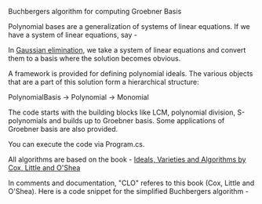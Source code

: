 Buchbergers algorithm for computing Groebner Basis

Polynomial bases are a generalization of systems of linear equations. If we have a system of linear equations, say - 

In <a href="http://mathworld.wolfram.com/GaussianElimination.html">Gaussian elimination</a>, we take a system of linear equations and convert them to a basis where the solution becomes obvious.

A framework is provided for defining polynomial ideals. The various objects that are a part of this solution form a hierarchical structure:

PolynomialBasis -> Polynomial -> Monomial

The code starts with the building blocks like LCM, polynomial division, S-polynomials and builds up to Groebner basis. Some applications 
of Groebner basis are also provided. 

You can execute the code via Program.cs. 

All algorithms are based on the book - <a href="http://www.dm.unipi.it/~caboara/Misc/Cox,%20Little,%20O'Shea%20-%20Ideals,%20varieties%20and%20algorithms.pdf">Ideals, Varieties and Algorithms by Cox, Little and O'Shea</a> 

In comments and documentation, "CLO" referes to this book (Cox, Little and O'Shea). Here is a code snippet for the simplified Buchbergers algorithm -  

<script src="https://gist.github.com/ryu577/f6969ce0dfe43515e2849df1b881cd71.js"></script>

